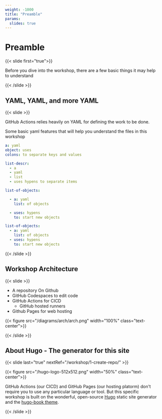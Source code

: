 ```yaml
---
weight: -1000
title: "Preamble"
params:
  slides: true
---
```


# Preamble
{{< slide first="true">}}

Before you dive into the workshop, there are a few basic things it may help to understand

{{< /slide >}}

## YAML, YAML, and more YAML
{{< slide >}}

GitHub Actions relies heavily on YAML for defining the work to be done.

Some basic yaml features that will help you understand the files in this workshop

```yaml
a: yaml
object: uses
colons: to separate keys and values
```

```yaml
list-descr:
  - a
  - yaml
  - list
  - uses hypens to separate items
```

```yaml
list-of-objects:

  - a: yaml
    list: of objects

  - uses: hypens
    to: start new objects

list-of-objects:
  - a: yaml
    list: of objects
  - uses: hypens
    to: start new objects
```

{{< /slide >}}

## Workshop Architecture
{{< slide >}}

- A repository On Github
- GitHub Codespaces to edit code
- GitHub Actions for CICD
  - GitHub hosted runners
- Github Pages for web hosting

{{< figure src="/diagrams/arch/arch.png" width="100%" class="text-center">}}

{{< /slide >}}

## About Hugo - The generator for this site
{{< slide last="true" nextRef="/workshop/1-create-repo/" >}}

{{< figure src="/hugo-logo-512x512.png" width="50%" class="text-center">}}


GitHub Actions (our CICD) and GitHub Pages (our hosting platorm) don't require you to use any particular language or tool.
But this specific workshop is built on the wonderful, open-source [Hugo](https://gohugo.io/) static site generator and the
[hugo-book theme](https://github.com/alex-shpak/hugo-book).

{{< /slide >}}
